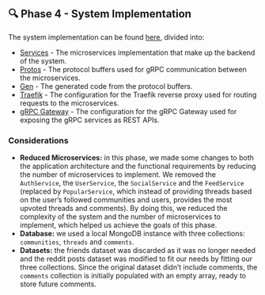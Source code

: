 ## 🔍 Phase 4 - System Implementation

The system implementation can be found [here](../../code), divided into:
- [Services](../../code/services) - The microservices implementation that make up the backend of the system.
- [Protos](../../code/proto) - The protocol buffers used for gRPC communication between the microservices.
- [Gen](../../code/gen) - The generated code from the protocol buffers.
- [Traefik](../../code/traefik) - The configuration for the Traefik reverse proxy used for routing requests to the microservices.
- [gRPC Gateway](../../code/grpc-gateway) - The configuration for the gRPC Gateway used for exposing the gRPC services as REST APIs.

### Considerations

- **Reduced Microservices:** in this phase, we made some changes to both the application architecture and the functional requirements by reducing the number of microservices to implement. We removed the `AuthService`, the `UserService`, the `SocialService` and the `FeedService` (replaced by `PopularService`, which instead of providing threads based on the user’s followed communities and users, provides the most upvoted threads and comments). By doing this, we reduced the complexity of the system and the number of microservices to implement, which helped us achieve the goals of this phase.
- **Database:** we used a local MongoDB instance with three collections: `communities`, `threads` and `comments`.
- **Datasets:** the friends dataset was discarded as it was no longer needed and the reddit posts dataset was modified to fit our needs by fitting our three collections. Since the original dataset didn’t include comments, the `comments` collection is initially populated with an empty array, ready to store future comments.

